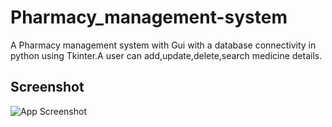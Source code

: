 # Pharmacy_management-system
A Pharmacy management system with Gui with a database connectivity in python using Tkinter.A user can add,update,delete,search medicine details.


## Screenshot

![App Screenshot](image/Pharmacy.png)

  
